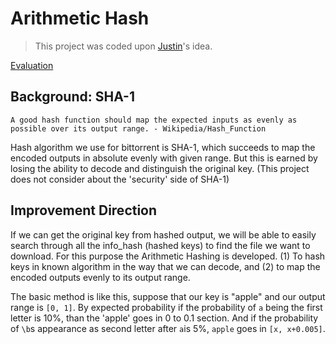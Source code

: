 # Arithmetic Hash
> This project was coded upon [Justin](https://github.com/justin-labry)'s idea.

[Evaluation](https://nbviewer.jupyter.org/gist/q0115643/d5e2aee3089cca8f64791285eda23ba7)

## Background: SHA-1


```
A good hash function should map the expected inputs as evenly as possible over its output range. - Wikipedia/Hash_Function
```

Hash algorithm we use for bittorrent is SHA-1, which succeeds to map the encoded outputs in absolute evenly with given range.
But this is earned by losing the ability to decode and distinguish the original key. (This project does not consider about the 'security' side of SHA-1)


## Improvement Direction

If we can get the original key from hashed output, we will be able to easily search through all the info_hash (hashed keys) to find the file we want to download.
For this purpose the Arithmetic Hashing is developed.
(1) To hash keys in known algorithm in the way that we can decode, and (2) to map the encoded outputs evenly to its output range.


The basic method is like this, suppose that our key is "apple" and our output range is ```[0, 1]```.
By expected probability if the probability of ```a``` being the first letter is 10%, than the 'apple' goes in 0 to 0.1 section.
And if the probability of ```\b```s appearance as second letter after ```a```is 5%, ```apple``` goes in ```[x, x+0.005]```.


